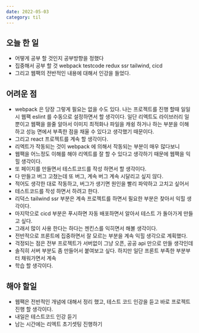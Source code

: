 ```yaml
---
date: 2022-05-03
category: til
---
```


## 오늘 한 일

- 어떻게 공부 할 것인지 공부방향을 정했다
- 집중해서 공부 할 것 webpack testcode redux ssr tailwind, cicd
- 그리고 웹팩의 전반적인 내용에 대해서 인강을 들었다.

## 어려운 점

- webpack 은 당장 그렇게 필요는 없을 수도 있다. 나는 프로젝트를 진행 할때 일일시 웹팩 eslint 를 수동으로 설정하면서 할 생각이다. 일단 리엑트도 라이브러리 일 뿐이고 웹팩을 쓸줄 알아서 이미지 최적화나 파일을 캐슁 하거나 하는 부분을 이해하고 성능 면에서 부족한 점을 채울 수 있다고 생각했기 때문이다.
- 그리고 react 프로젝트를 계속 할 생각이다.
- 리엑트가 작동되는 것이 webpack 에 의해서 작동되는 부분이 매우 많다보니
- 웹팩을 어느정도 이해를 해야 리엑트를 잘 할 수 있다고 생각하기 때문에 웹팩을 익힐 생각이다.
- 또 페이지를 만들면서 테스트코드를 작성 하면서 할 생각이다.
- 다 만들고 버그 고쳤는데 또 버그, 계속 버그 계속 시달리고 싶지 않다.
- 적어도 생각한 대로 작동하고, 버그가 생기면 원인을 빨리 파악하고 고치고 싶어서
- 테스트코드를 작성 하면서 하려고 한다.
- 리덕스 tailwind ssr 부분은 계속 프로젝트를 하면서 필요한 부분은 찾아서 익힐 생각이다.
- 마지막으로 cicd 부분은 푸시하면 자동 배포하면서 알아서 테스트 가 돌아가게 만들고 싶다.
- 그래서 많이 사용 한다는 하다는 젠킨스를 익히면서 해볼 생각이다.
- 전반적으로 프론트에 집중하면서 잘 모르는 부분을 계속 익힐 생각으로 계획했다.
- 걱정되는 점은 전부 프로젝트가 서버없이 그냥 오픈, 공공 api 만으로 만들 생각인데
- 솔직히 서버 부분도 좀 만들어서 붙여보고 싶다. 하지만 일단 프론트 부족한 부분부터 채워가면서 계속
- 학습 할 생각이다.

## 해야 할일

- 웹팩은 전반적인 개념에 대해서 정리 했고, 테스트 코드 인강을 듣고 바로 프로젝트 진행 할 생각이다.
- 내일은 테스트코드 인강 듣기
- 남는 시간에는 리엑트 초기셋팅 진행하기
